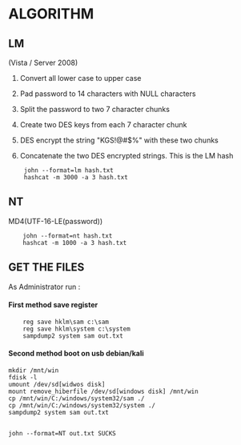 # ALGORITHM 

## LM 
(Vista / Server 2008)
1. Convert all lower case to upper case
2. Pad password to 14 characters with NULL characters
3. Split the password to two 7 character chunks
4. Create two DES keys from each 7 character chunk
5. DES encrypt the string "KGS!@#$%" with these two chunks
6. Concatenate the two DES encrypted strings. This is the LM hash 

        john --format=lm hash.txt
        hashcat -m 3000 -a 3 hash.txt

 ## NT

MD4(UTF-16-LE(password))

        john --format=nt hash.txt
		hashcat -m 1000 -a 3 hash.txt


## GET THE FILES

As Administrator run :
        
#### First method  save register 
        reg save hklm\sam c:\sam
        reg save hklm\system c:\system
        sampdump2 system sam out.txt

#### Second method boot on usb debian/kali 
    mkdir /mnt/win
    fdisk -l 
    umount /dev/sd[widwos disk]
    mount remove_hiberfile /dev/sd[windows disk] /mnt/win
    cp /mnt/win/C:/windows/system32/sam ./
    cp /mnt/win/C:/windows/system32/system ./
    sampdump2 system sam out.txt
    
    
    john --format=NT out.txt SUCKS 
    
        
